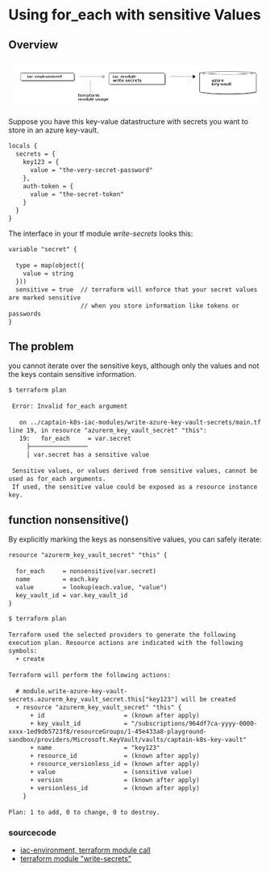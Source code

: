 # Using for_each with sensitive Values

## Overview

![overview diagramm](diag.png)

Suppose you have this key-value datastructure with secrets you want to store in an azure key-vault.

```
locals {
  secrets = {
    key123 = {
      value = "the-very-secret-password"
    },
    auth-token = {
      value = "the-secret-token"
    }
  }
}

```

The interface in your tf module *write-secrets* looks this: 


```
variable "secret" {

  type = map(object({
    value = string
  }))
  sensitive = true  // terraform will enforce that your secret values are marked sensitive
                    // when you store information like tokens or passwords 
}

``` 


## The problem

you cannot iterate over the sensitive keys, although only the values and not the keys contain sensitive information.



```
$ terraform plan

 Error: Invalid for_each argument
 
   on ../captain-k8s-iac-modules/write-azure-key-vault-secrets/main.tf line 19, in resource "azurerm_key_vault_secret" "this":
   19:   for_each     = var.secret
     ├────────────────
     │ var.secret has a sensitive value
 
 Sensitive values, or values derived from sensitive values, cannot be used as for_each arguments. 
 If used, the sensitive value could be exposed as a resource instance key.

```

## function nonsensitive() 

By explicitly marking the keys as nonsensitive values, you can safely iterate:

```
resource "azurerm_key_vault_secret" "this" {

  for_each     = nonsensitive(var.secret)
  name         = each.key
  value        = lookup(each.value, "value")
  key_vault_id = var.key_vault_id
}
```

```
$ terraform plan

Terraform used the selected providers to generate the following execution plan. Resource actions are indicated with the following symbols:
  + create

Terraform will perform the following actions:

  # module.write-azure-key-vault-secrets.azurerm_key_vault_secret.this["key123"] will be created
  + resource "azurerm_key_vault_secret" "this" {
      + id                      = (known after apply)
      + key_vault_id            = "/subscriptions/964df7ca-yyyy-0000-xxxx-1ed9db5723f8/resourceGroups/1-45e433a8-playground-sandbox/providers/Microsoft.KeyVault/vaults/captain-k8s-key-vault"
      + name                    = "key123"
      + resource_id             = (known after apply)
      + resource_versionless_id = (known after apply)
      + value                   = (sensitive value)
      + version                 = (known after apply)
      + versionless_id          = (known after apply)
    }

Plan: 1 to add, 0 to change, 0 to destroy.

```

### sourcecode

- [iac-environment, terraform module call](https://github.com/omichels/captain-k8s-iac-environment/blob/master/main.tf)
- [terraform module "write-secrets"](https://github.com/omichels/captain-k8s-iac-modules/blob/master/write-azure-key-vault-secrets/main.tf)
